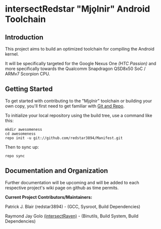intersectRedstar "Mjǫlnir" Android Toolchain
==================================

Introduction
------------
This project aims to build an optimized toolchain for compiling the Android kernel.

It will be specifically targeted for the Google Nexus One _(HTC Passion)_ and more 
specifically 
towards the Qualcomm Snapdragon QSD8x50 SoC / ARMv7 Scorpion CPU.


Getting Started
---------------

To get started with contributing to the "Mjǫlnir" toolchain or building your own copy, you'll first need to get
familiar with [Git and Repo](http://source.android.com/download/using-repo).

To initialize your local repository using the build tree, use a command like this:

    mkdir awesomeness
    cd awesomeness
    repo init -u git://github.com/redstar3894/Manifest.git

Then to sync up:

    repo sync


Documentation and Organization
------------------------------

Further documentation will be upcoming and will be added to each respective project's wiki page on github as time permits.


__Current Project Contributors/Maintainers:__

Patrick J. Blair (redstar3894) - (GCC, Sysroot, Build Dependencies)

Raymond Jay Golo [(intersectRaven)](https://github.com/intersectRaven) - (Binutils, Build System, Build Dependencies)
